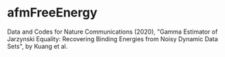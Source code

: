 # afmFreeEnergy
Data and Codes for Nature Communications (2020), "Gamma Estimator of Jarzynski Equality: Recovering Binding Energies from Noisy Dynamic Data Sets", by Kuang et al.

